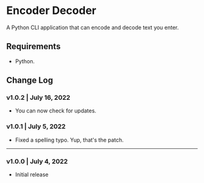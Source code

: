 # Encoder Decoder
A Python CLI application that can encode and decode text you enter.

## Requirements
- Python.

## Change Log
### v1.0.2 | July 16, 2022
- You can now check for updates.

### v1.0.1 | July 5, 2022
- Fixed a spelling typo. Yup, that's the patch.
---
### v1.0.0 | July 4, 2022
- Initial release